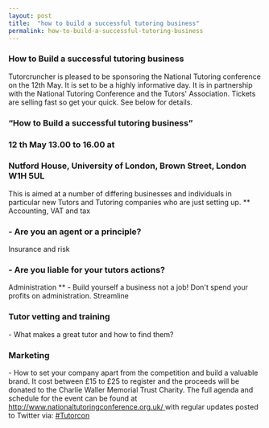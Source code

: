 ```yaml
---
layout: post
title:  "how to build a successful tutoring business"
permalink: how-to-build-a-successful-tutoring-business
---
```

### How to Build a successful tutoring business

Tutorcruncher is pleased to be sponsoring the National Tutoring conference on
the 12th May. It is set to be a highly informative day. It is in partnership
with the National Tutoring Conference and the Tutors' Association. Tickets are
selling fast so get your quick. See below for details.

### “How to Build a successful tutoring business”

### 12  th  May 13.00 to 16.00 at

### Nutford House, University of London, Brown Street, London W1H 5UL

This is aimed at a number of differing businesses and individuals in
particular new Tutors and Tutoring companies who are just setting up. **
Accounting, VAT and tax 

### \- Are you an agent or a principle?

Insurance
and risk 

### \- Are you liable for your tutors actions?

Administration ** \-
Build yourself a business not a job! Don't spend your profits on
administration. Streamline 

### Tutor vetting and training

\- What makes a
great tutor and how to find them? 

### Marketing

\- How to set your company
apart from the competition and build a valuable brand. It cost between £15 to
£25 to register and the proceeds will be donated to the Charlie Waller
Memorial Trust Charity. The full agenda and schedule for the event can be
found at [ http://www.nationaltutoringconference.org.uk/
](http://www.nationaltutoringconference.org.uk/) with regular updates posted
to Twitter via:  [ #Tutorcon ](https://twitter.com/hashtag/tutorcon)
